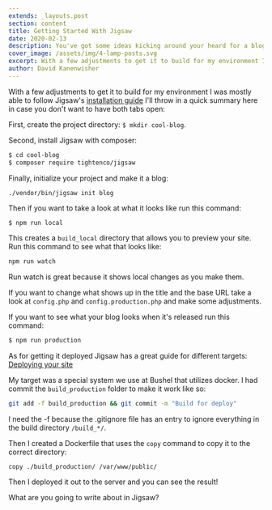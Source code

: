 ```yaml
---
extends: _layouts.post
section: content
title: Getting Started With Jigsaw
date: 2020-02-13
description: You've got some ideas kicking around your heard for a blog. You know how to use Laravel pretty well and want to get to writing things down now! Jigsaw the Laravel based static site generator may be just what you need.
cover_image: /assets/img/4-lamp-posts.svg
excerpt: With a few adjustments to get it to build for my environment I was mostly able to follow Jigsaw's installation guide.
author: David Kanenwisher
---
```


With a few adjustments to get it to build for my environment I was mostly able to follow Jigsaw's [installation guide](https://jigsaw.tighten.co/docs/installation/) I'll throw in a quick summary here in case you don't want to have both tabs open:

First, create the project directory: `$ mkdir cool-blog`.

Second, install Jigsaw with composer:
```bash
$ cd cool-blog
$ composer require tightenco/jigsaw
```

Finally, initialize your project and make it a blog:
```
./vendor/bin/jigsaw init blog
```

Then if you want to take a look at what it looks like run this command:
```bash
$ npm run local
```

This creates a `build_local` directory that allows you to preview your site. Run this command to see what that looks like:
```bash
npm run watch
```
Run watch is great because it shows local changes as you make them.

If you want to change what shows up in the title and the base URL take a look at `config.php` and `config.production.php` and make some adjustments. 

If you want to see what your blog looks when it's released run this command:
```bash
$ npm run production
```

As for getting it deployed Jigsaw has a great guide for different targets:
[Deploying your site](https://jigsaw.tighten.co/docs/deploying-your-site/)

My target was a special system we use at Bushel that utilizes docker. I had commit the `build_production` folder to make it work like so:

```bash
git add -f build_production && git commit -m "Build for deploy"
```

I need the -f because the .gitignore file has an entry to ignore everything in the build directory `/build_*/`.

Then I created a Dockerfile that uses the `copy` command to copy it to the correct directory:
```
copy ./build_production/ /var/www/public/
```

Then I deployed it out to the server and you can see the result!

What are you going to write about in Jigsaw?